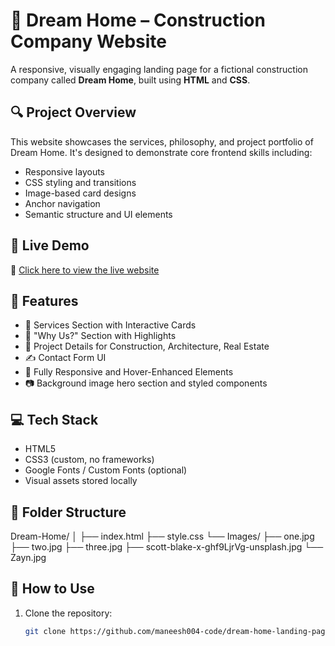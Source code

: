 # 🏡 Dream Home – Construction Company Website

A responsive, visually engaging landing page for a fictional construction company called **Dream Home**, built using **HTML** and **CSS**.

## 🔍 Project Overview

This website showcases the services, philosophy, and project portfolio of Dream Home. It's designed to demonstrate core frontend skills including:

- Responsive layouts
- CSS styling and transitions
- Image-based card designs
- Anchor navigation
- Semantic structure and UI elements
  
## 🚀 Live Demo

🔗 [Click here to view the live website](https://maneesh004-code.github.io/dream-home-landing-page/)  


## 📸 Features

- 🚧 Services Section with Interactive Cards
- 📌 "Why Us?" Section with Highlights
- 🧱 Project Details for Construction, Architecture, Real Estate
- ✍️ Contact Form UI
- 🎨 Fully Responsive and Hover-Enhanced Elements
- 📷 Background image hero section and styled components

## 💻 Tech Stack

- HTML5
- CSS3 (custom, no frameworks)
- Google Fonts / Custom Fonts (optional)
- Visual assets stored locally

## 📂 Folder Structure

Dream-Home/
│
├── index.html
├── style.css
└── Images/
├── one.jpg
├── two.jpg
├── three.jpg
├── scott-blake-x-ghf9LjrVg-unsplash.jpg
└── Zayn.jpg

## 🧾 How to Use

1. Clone the repository:
   ```bash
   git clone https://github.com/maneesh004-code/dream-home-landing-page.git
